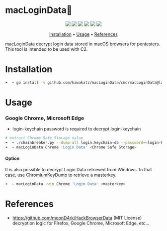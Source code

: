 # macLoginData🔑
<p align="center">
<a href="https://opensource.org/licenses/MIT"><img src="https://img.shields.io/badge/license-MIT-_red.svg"></a>
<a href="https://github.com/kawakatz/macLoginData/issues"><img src="https://img.shields.io/badge/contributions-welcome-brightgreen.svg?style=flat"></a>
<a href="https://goreportcard.com/badge/github.com/kawakatz/macLoginData"><img src="https://goreportcard.com/badge/github.com/kawakatz/macLoginData"></a>
<a href="https://github.com/kawakatz/macLoginData/releases"><img src="https://img.shields.io/github/v/release/kawakatz/macLoginData"></a>
<a href="https://github.com/kawakatz/macLoginData/blob/master/go.mod"><img src="https://img.shields.io/github/go-mod/go-version/kawakatz/macLoginData"></a>
<a href="https://twitter.com/kawakatz"><img src="https://img.shields.io/twitter/follow/kawakatz.svg?logo=twitter"></a>
</p>

<p align="center">
  <a href="#installation">Installation</a> •
  <a href="#usage">Usage</a>  •
  <a href="#references">References</a>
</p>

macLoginData decrypt login data stored in macOS browsers for pentesters.<br>
This tool is intended to be used with C2.

# Installation
```sh
➜  ~ go install -v github.com/kawakatz/macLoginData/cmd/macLoginData@latest
```

# Usage
### Google Chrome, Microsoft Edge
- login-keychain password is required to decrypt login-keychain

```sh
# extract Chrome Safe Storage value
➜  ~ ./chainbreaker.py --dump-all login.keychain-db --password=<login-keychain password>
➜  ~ macLoginData Chrome 'Login Data' <Chrome Safe Storage>
```

#### Option
It is also possible to decrypt Login Data retrieved from Windows.
In that case, use <a href="https://github.com/crypt0p3g/bof-collection/tree/main/ChromiumKeyDump">ChromiumKeyDump</a> to retrieve a masterkey.<br>
```sh
➜  ~ macLoginData -win Chrome 'Login Data' <masterkey>
```

# References
- https://github.com/moonD4rk/HackBrowserData (MIT License)<br>
    decryption logic for FIrefox, Google Chrome, Microsoft Edge, etc...
